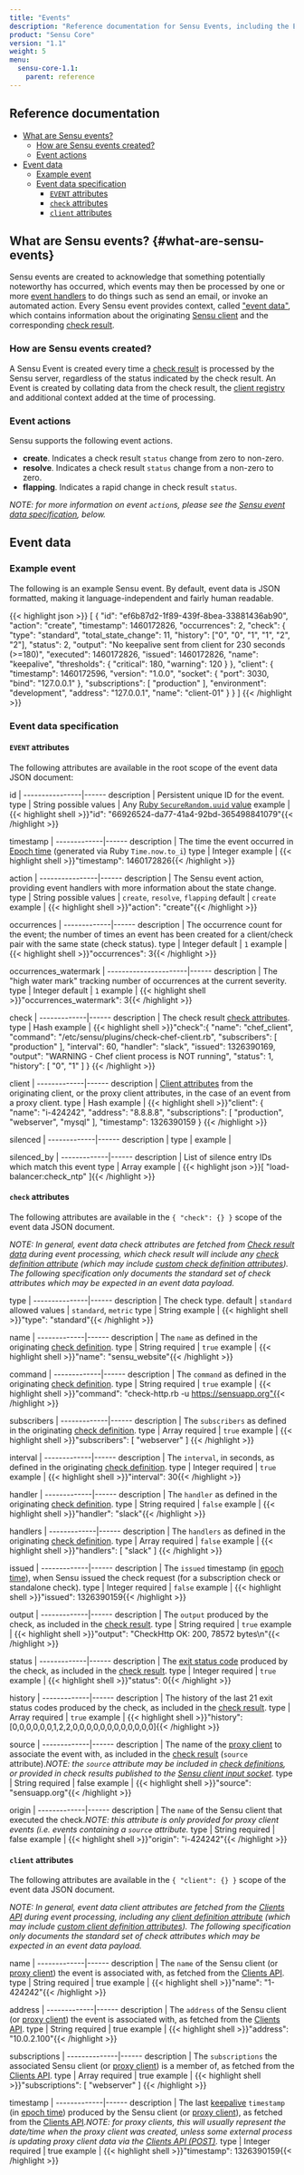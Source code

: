 ```yaml
---
title: "Events"
description: "Reference documentation for Sensu Events, including the Event Data specification."
product: "Sensu Core"
version: "1.1"
weight: 5
menu:
  sensu-core-1.1:
    parent: reference
---
```


## Reference documentation

- [What are Sensu events?](#what-are-sensu-events)
  - [How are Sensu events created?](#how-are-sensu-events-created)
  - [Event actions](#event-actions)
- [Event data](#event-data)
  - [Example event](#example-event)
  - [Event data specification](#event-data-specification)
    - [`EVENT` attributes](#event-attributes)
    - [`check` attributes](#check-attributes)
    - [`client` attributes](#client-attributes)

## What are Sensu events? {#what-are-sensu-events}

Sensu events are created to acknowledge that something potentially noteworthy
has occurred, which events may then be processed by one or more [event
handlers][1] to do things such as send an email, or invoke an automated action.
Every Sensu event provides context, called ["event data"][2], which contains
information about the originating [Sensu client][3] and the corresponding [check
result][4].

### How are Sensu events created?

A Sensu Event is created every time a [check result][10] is processed by the
Sensu server, regardless of the status indicated by the check result. An Event
is created by collating data from the check result, the [client registry][22]
and additional context added at the time of processing.

### Event actions

Sensu supports the following event actions.

- **create**. Indicates a check result `status` change from zero to non-zero.
- **resolve**. Indicates a check result `status` change from a non-zero to zero.
- **flapping**. Indicates a rapid change in check result `status`.

_NOTE: for more information on event `action`s, please see the [Sensu event data
specification][5], below._

## Event data

### Example event

The following is an example Sensu event. By default, event data is JSON
formatted, making it language-independent and fairly human readable.

{{< highlight json >}}
[
  {
    "id": "ef6b87d2-1f89-439f-8bea-33881436ab90",
    "action": "create",
    "timestamp": 1460172826,
    "occurrences": 2,
    "check": {
      "type": "standard",
      "total_state_change": 11,
      "history": ["0", "0", "1", "1", "2", "2"],
      "status": 2,
      "output": "No keepalive sent from client for 230 seconds (>=180)",
      "executed": 1460172826,
      "issued": 1460172826,
      "name": "keepalive",
      "thresholds": {
        "critical": 180,
        "warning": 120
      }
    },
    "client": {
      "timestamp": 1460172596,
      "version": "1.0.0",
      "socket": {
        "port": 3030,
        "bind": "127.0.0.1"
      },
      "subscriptions": [
        "production"
      ],
      "environment": "development",
      "address": "127.0.0.1",
      "name": "client-01"
    }
  }
]
{{< /highlight >}}

### Event data specification

#### `EVENT` attributes

The following attributes are available in the root scope of the event data JSON
document:

id              | 
----------------|------
description     | Persistent unique ID for the event.
type            | String
possible values | Any [Ruby `SecureRandom.uuid` value][7]
example         | {{< highlight shell >}}"id": "66926524-da77-41a4-92bd-365498841079"{{< /highlight >}}

timestamp    | 
-------------|------
description  | The time the event occurred in [Epoch time][6] (generated via Ruby `Time.now.to_i`)
type         | Integer
example      | {{< highlight shell >}}"timestamp": 1460172826{{< /highlight >}}

action          | 
----------------|------
description     | The Sensu event action, providing event handlers with more information about the state change.
type            | String
possible values | `create`, `resolve`, `flapping`
default         | `create`
example         | {{< highlight shell >}}"action": "create"{{< /highlight >}}

occurrences  | 
-------------|------
description  | The occurrence count for the event; the number of times an event has been created for a client/check pair with the same state (check status).
type         | Integer
default      | `1`
example      | {{< highlight shell >}}"occurrences": 3{{< /highlight >}}

occurrences_watermark | 
----------------------|------
description           | The "high water mark" tracking number of occurrences at the current severity.
type                  | Integer
default               | `1`
example               | {{< highlight shell >}}"occurrences_watermark": 3{{< /highlight >}}

check        | 
-------------|------
description  | The check result [check attributes][8].
type         | Hash
example      | {{< highlight shell >}}"check":{
  "name": "chef_client",
  "command": "/etc/sensu/plugins/check-chef-client.rb",
  "subscribers": [
    "production"
  ],
  "interval": 60,
  "handler": "slack",
  "issued": 1326390169,
  "output": "WARNING - Chef client process is NOT running",
  "status": 1,
  "history": [
    "0",
    "1"
  ]
}
{{< /highlight >}}

client       | 
-------------|------
description  | [Client attributes][9] from the originating client, or the proxy client attributes, in the case of an event from a proxy client.
type         | Hash
example      | {{< highlight shell >}}"client": {
  "name": "i-424242",
  "address": "8.8.8.8",
  "subscriptions": [
    "production",
    "webserver",
    "mysql"
  ],
  "timestamp": 1326390159
}
{{< /highlight >}}

silenced     | 
-------------|------
description  |
type         |
example      |

silenced_by  | 
-------------|------
description  | List of silence entry IDs which match this event
type         | Array
example      | {{< highlight json >}}[ "load-balancer:check_ntp" ]{{< /highlight >}}


#### `check` attributes

The following attributes are available in the `{ "check": {} }` scope of the
event data JSON document.

_NOTE: In general, event data check attributes are fetched from [Check result
data][10] during event processing, which check result will include any [check
definition attribute][11] (which may include [custom check definition
attributes][12]). The following specification only documents the standard set of
check attributes which may be expected in an event data payload._


type           | 
---------------|------
description    | The check type.
default        | `standard`
allowed values | `standard`, `metric`
type           | String
example        | {{< highlight shell >}}"type": "standard"{{< /highlight >}}

name         | 
-------------|------
description  | The `name` as defined in the originating [check definition][11].
type         | String
required     | `true`
example      | {{< highlight shell >}}"name": "sensu_website"{{< /highlight >}}

command      | 
-------------|------
description  | The `command` as defined in the originating [check definition][11].
type         | String
required     | `true`
example      | {{< highlight shell >}}"command": "check-http.rb -u https://sensuapp.org"{{< /highlight >}}

subscribers  | 
-------------|------
description  | The `subscribers` as defined in the originating [check definition][11].
type         | Array
required     | `true`
example      | {{< highlight shell >}}"subscribers": [
  "webserver"
]
{{< /highlight >}}

interval     | 
-------------|------
description  | The `interval`, in seconds, as defined in the originating [check definition][11].
type         | Integer
required     | `true`
example      | {{< highlight shell >}}"interval": 30{{< /highlight >}}

handler      | 
-------------|------
description  | The `handler` as defined in the originating [check definition][11].
type         | String
required     | `false`
example      | {{< highlight shell >}}"handler": "slack"{{< /highlight >}}

handlers     | 
-------------|------
description  | The `handlers` as defined in the originating [check definition][11].
type         | Array
required     | `false`
example      | {{< highlight shell >}}"handlers": [
  "slack"
]
{{< /highlight >}}

issued       | 
-------------|------
description  | The `issued` timestamp (in [epoch time][13]), when Sensu issued the check request (for a subscription check or standalone check).
type         | Integer
required     | `false`
example      | {{< highlight shell >}}"issued": 1326390159{{< /highlight >}}

output       | 
-------------|------
description  | The `output` produced by the check, as included in the [check result][10].
type         | String
required     | `true`
example      | {{< highlight shell >}}"output": "CheckHttp OK: 200, 78572 bytes\n"{{< /highlight >}}

status       | 
-------------|------
description  | The [exit status code][14] produced by the check, as included in the [check result][10].
type         | Integer
required     | `true`
example      | {{< highlight shell >}}"status": 0{{< /highlight >}}

history      | 
-------------|------
description  | The history of the last 21 exit status codes produced by the check, as included in the [check result][10].
type         | Array
required     | `true`
example      | {{< highlight shell >}}"history": [0,0,0,0,0,0,1,2,2,0,0,0,0,0,0,0,0,0,0,0,0]{{< /highlight >}}

source       | 
-------------|------
description  | The name of the [proxy client][15] to associate the event with, as included in the [check result][10] (`source` attribute)._NOTE: the `source` attribute may be included in [check definitions][11], or provided in check results published to the [Sensu client input socket][16]._
type         | String
required     | false
example      | {{< highlight shell >}}"source": "sensuapp.org"{{< /highlight >}}

origin       | 
-------------|------
description  | The `name` of the Sensu client that executed the check._NOTE: this attribute is only provided for proxy client events (i.e. events containing a `source` attribute._
type         | String
required     | false
example      | {{< highlight shell >}}"origin": "i-424242"{{< /highlight >}}

#### `client` attributes

The following attributes are available in the `{ "client": {} }` scope of the
event data JSON document.

_NOTE: In general, event data client attributes are fetched from the [Clients
API][17] during event processing, including any [client definition
attribute][18] (which may include [custom client definition attributes][19]).
The following specification only documents the standard set of check attributes
which may be expected in an event data payload._

name         | 
-------------|------
description  | The `name` of the Sensu client (or [proxy client][15]) the event is associated with, as fetched from the [Clients API][17].
type         | String
required     | true
example      | {{< highlight shell >}}"name": "1-424242"{{< /highlight >}}

address      | 
-------------|------
description  | The `address` of the Sensu client (or [proxy client][15]) the event is associated with, as fetched from the [Clients API][17].
type         | String
required     | true
example      | {{< highlight shell >}}"address": "10.0.2.100"{{< /highlight >}}

subscriptions | 
--------------|------
description   | The `subscriptions` the associated Sensu client (or [proxy client][15]) is a member of, as fetched from the [Clients API][17].
type          | Array
required      | true
example       | {{< highlight shell >}}"subscriptions": [
  "webserver"
]
{{< /highlight >}}

timestamp    | 
-------------|------
description  | The last [keepalive][20] `timestamp` (in [epoch time][13]) produced by the Sensu client (or [proxy client][15]), as fetched from the [Clients API][17]._NOTE: for proxy clients, this will usually represent the date/time when the proxy client was created, unless some external process is updating proxy client data via the [Clients API (POST)][21]._
type         | Integer
required     | true
example      | {{< highlight shell >}}"timestamp": 1326390159{{< /highlight >}}



[1]:  ../handlers
[2]:  #event-data
[3]:  ../checks
[4]:  ../checks#check-results
[5]:  #event-data-specification
[6]:  https://en.wikipedia.org/wiki/Unix_time
[7]:  http://ruby-doc.org/stdlib-2.3.0/libdoc/securerandom/rdoc/SecureRandom.html
[8]:  #check-attributes
[9]:  #client-attributes
[10]: ../checks#check-results
[11]: ../checks#check-definition-specification
[12]: ../checks#custom-attributes
[13]: https://en.wikipedia.org/wiki/Unix_time
[14]: ../checks#sensu-check-specification
[15]: ../clients#proxy-clients
[16]: ../clients#client-socket-input
[17]: ../../api/clients
[18]: ../clients#client-definition-specification
[19]: ../clients#custom-attributes
[20]: ../clients#client-keepalives
[21]: ../../api/clients#clients-post
[22]: ../clients#registration-and-registry
